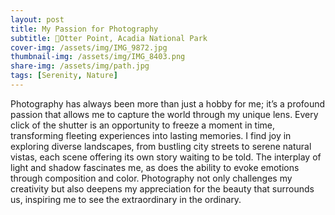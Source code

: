 ```yaml
---
layout: post
title: My Passion for Photography
subtitle: 📍Otter Point, Acadia National Park
cover-img: /assets/img/IMG_9872.jpg
thumbnail-img: /assets/img/IMG_8403.png
share-img: /assets/img/path.jpg
tags: [Serenity, Nature]
---
```


Photography has always been more than just a hobby for me; it’s a profound passion that allows me to capture the world through my unique lens. Every click of the shutter is an opportunity to freeze a moment in time, transforming fleeting experiences into lasting memories. I find joy in exploring diverse landscapes, from bustling city streets to serene natural vistas, each scene offering its own story waiting to be told. The interplay of light and shadow fascinates me, as does the ability to evoke emotions through composition and color. Photography not only challenges my creativity but also deepens my appreciation for the beauty that surrounds us, inspiring me to see the extraordinary in the ordinary.
